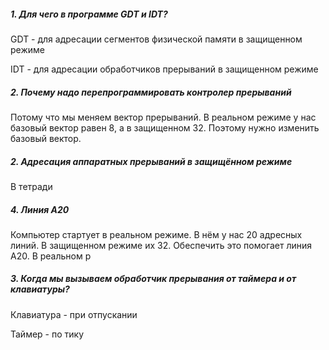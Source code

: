 ##### 1. Для чего в программе GDT и IDT?

GDT - для адресации сегментов физической памяти в защищенном режиме

IDT - для адресации обработчиков прерываний в защищенном режиме

##### 2. Почему надо перепрограммировать контролер прерываний

Потому что мы меняем вектор прерываний. В реальном режиме у нас базовый вектор равен 8, а в защищенном 32. Поэтому нужно изменить базовый вектор.

##### 2. Адресация аппаратных прерываний в защищённом режиме

В тетради

##### 4. Линия А20

Компьютер стартует в реальном режиме. В нём у нас 20 адресных линий. В защищенном режиме их 32. Обеспечить это помогает линия А20. В реальном р

##### 3. Когда мы вызываем обработчик прерывания от таймера и от клавиатуры?

Клавиатура - при отпускании

Таймер - по тику